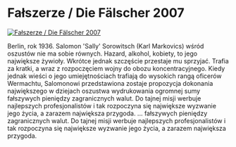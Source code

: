 Fałszerze / Die Fälscher 2007 
=============
[![Fałszerze / Die Fälscher 2007 ](http://vidos.pl/images/player.gif)](http://vidos.pl/falszerze-die-flscher-2007)

 Berlin, rok 1936. Salomon 'Sally' Sorowitsch (Karl Markovics) wśród oszustów nie ma sobie równych. Hazard, alkohol, kobiety, to jego największe żywioły. Wkrótce jednak szczęście przestaje mu sprzyjać. Trafia za kratki, a wraz z rozpoczęciem wojny do obozu koncentracyjnego. Kiedy jednak wieści o jego umiejętnościach trafiają do wysokich rangą oficerów Wermachtu, Salomonowi przedstawiona zostaje propozycja dokonania największego w dziejach oszustwa wydrukowania ogromnej sumy fałszywych pieniędzy zagranicznych walut. Do tajnej misji werbuje najlepszych profesjonalistów i tak rozpoczyna się największe wyzwanie jego życia, a zarazem największa przygoda.  ... fałszywych pieniędzy zagranicznych walut. Do tajnej misji werbuje najlepszych profesjonalistów i tak rozpoczyna się największe wyzwanie jego życia, a zarazem największa przygoda.
